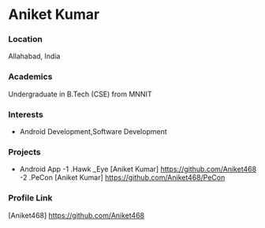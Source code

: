 # Aniket Kumar

### Location

Allahabad, India

### Academics

Undergraduate in B.Tech (CSE) from MNNIT

### Interests

- Android Development,Software Development


### Projects
- Android App 
-1 .Hawk _Eye [Aniket Kumar] https://github.com/Aniket468
-2 .PeCon  [Aniket Kumar] https://github.com/Aniket468/PeCon
### Profile Link

[Aniket468] https://github.com/Aniket468

